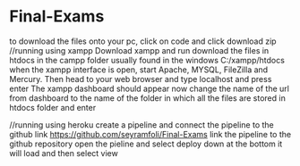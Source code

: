 # Final-Exams
to download the files onto your pc, click on code and click download zip
//running using xampp
Download xampp and run download the files in htdocs in the campp folder usually found in the windows C:/xampp/htdocs
when the xampp interface is open, start Apache, MYSQL, FileZilla and Mercury.
Then head to your web browser and type localhost and press enter
The xampp dashboard should appear
now change the name of the url from dashboard to the name of the folder in which all the files are stored in htdocs folder and enter

//running using heroku
create a pipeline and connect the pipeline to the github link https://github.com/seyramfoli/Final-Exams
link the pipeline to the github repository
open the pieline and select deploy down at the bottom
it will load and then select view

